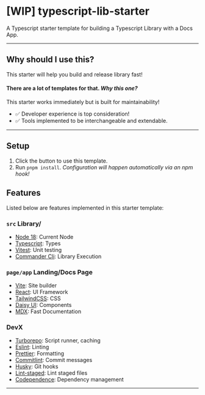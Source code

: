 # [WIP] typescript-lib-starter

A Typescript starter template for building a Typescript Library with a Docs App.

---

## Why should I use this?

This starter will help you build and release library fast! 

#### There are a lot of templates for that. _Why this one?_

This starter works immediately but is built for maintainability! 

- ✅ Developer experience is top consideration! 
- ✅ Tools implemented to be interchangeable and extendable.

---

## Setup

1. Click the button to use this template.
1. Run `pnpm install`. _Configuration will happen automatically via an npm hook!_

## Features

Listed below are features implemented in this starter template:

### `src` Library/

- [Node 18](https://nodejs.org/de/blog/announcements/v18-release-announce/): Current Node
- [Typescript](https://www.typescriptlang.org/): Types
- [Vitest](https://vitest.dev/): Unit testing
- [Commander Cli](https://www.npmjs.com/package/commander): Library Execution

### `page/app` Landing/Docs Page

- [Vite](https://vitejs.dev/): Site builder
- [React](https://reactjs.org/): UI Framework
- [TailwindCSS](https://tailwindcss.com/): CSS
- [Daisy UI](https://daisyui.com/): Components
- [MDX](): Fast Documentation

### DevX

- [Turborepo](): Script runner, caching
- [Eslint](): Linting
- [Prettier](): Formatting
- [Commitlint](): Commit messages
- [Husky](): Git hooks
- [Lint-staged](): Lint staged files
- [Codependence](): Dependency management

---
